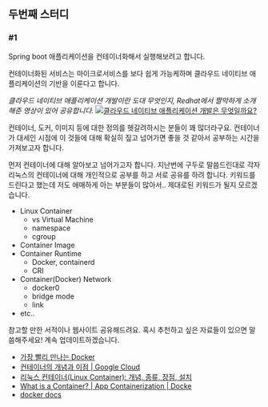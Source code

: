 ## 두번째 스터디

### #1
Spring boot 애플리케이션을 컨테이너화해서 실행해보려고 합니다.

컨테이너화된 서비스는 마이크로서비스를 보다 쉽게 가능케하며 클라우드 네이티브 애플리케이션의 기반을 이룬다고 합니다.

_클라우드 네이티브 애플리케이션 개발이란 도대 무엇인지, Redhat에서 짤막하게 소개해준 영상이 있어 공유합니다._
[![클라우드 네이티브 애플리케이션 개발은 무엇일까요?](https://i.ytimg.com/vi/ieIgUDlNF3g/hqdefault.jpg?sqp=-oaymwEjCNACELwBSFryq4qpAxUIARUAAAAAGAElAADIQj0AgKJDeAE=&rs=AOn4CLCdI6fcAiCIyVKIw8Yl1g1rVSEX6w)](https://youtu.be/ieIgUDlNF3g)

컨테이너, 도커, 이미지 등에 대한 정의를 헷갈려하시는 분들이 꽤 많더라구요.
컨테이너가 대세인 시점에 이 것들에 대해 확실히 짚고 넘어가면 좋을 것 같아서 공부하는 시간을 가져보고자 합니다.

먼저 컨테이너에 대해 알아보고 넘어가고자 합니다.
지난번에 구두로 말씀드린대로 각자 리눅스의 컨테이너에 대해 개인적으로 공부를 하고 서로 공유를 하려 합니다.
키워드를 드린다고 했는데 저도 애매하게 아는 부분들이 많아서.. 제대로된 키워드가 될지 모르겠습니다. 

* Linux Container
  * vs Virtual Machine
  * namespace
  * cgroup
* Container Image
* Container Runtime
  * Docker, containerd
  * CRI
* Container(Docker) Network
  * docker0
  * bridge mode
  * link
* etc..

참고할 만한 서적이나 웹사이트 공유해드려요. 혹시 추천하고 싶은 자료들이 있으면 말씀해주세요! 계속 업데이트하겠습니다.
* [가장 빨리 만나는 Docker](http://pyrasis.com/docker.html)
* [컨테이너의 개념과 이점 | Google Cloud](https://cloud.google.com/containers?hl=ko)
* [리눅스 컨테이너(Linux Container): 개념, 종류, 장점, 설치](https://www.redhat.com/ko/topics/containers/whats-a-linux-container)
* [What is a Container? | App Containerization | Docke](https://www.docker.com/resources/what-container)
* [docker docs](https://docs.docker.com/get-started/overview/)